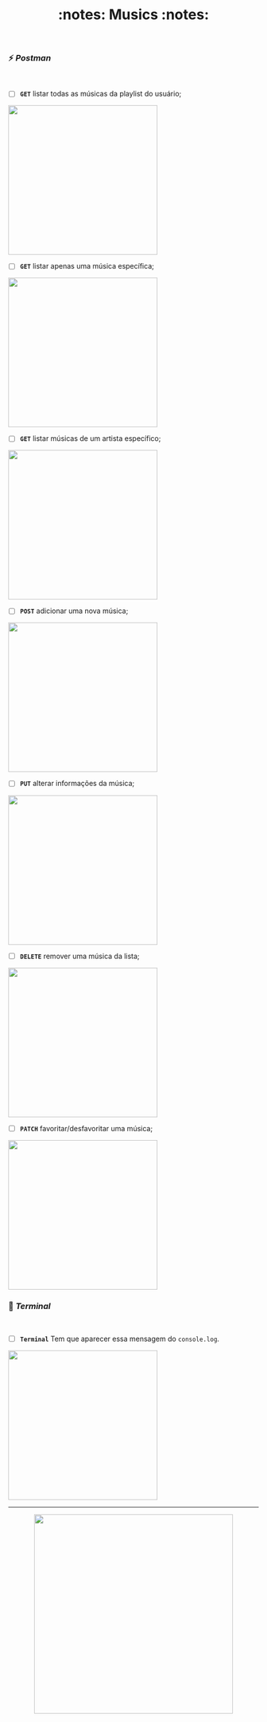 <h1 align="center"> :notes: Musics :notes: </h1> <br>

### :zap: *Postman*
<br>


- [ ]  **`GET`** listar todas as músicas da playlist do usuário;

<p>
  <img width="300" src="" />
<br>
 
 - [ ]  **`GET`** listar apenas uma música específica;

<p>
  <img width="300" src="" />
<br>
 
 - [ ]  **`GET`** listar  músicas de um artista específico;

<p>
  <img width="300" src="" />
<br>
 
- [ ]  **`POST`** adicionar uma nova música;

<p>
  <img width="300" src="" />
<br>
 
- [ ]  **`PUT`** alterar informações da música;

<p>
  <img width="300" src="" />
<br>

- [ ]  **`DELETE`** remover uma música da lista;

<p>
  <img width="300" src="" />
<br>

- [ ]  **`PATCH`** favoritar/desfavoritar uma música;

<p>
  <img width="300" src="" />
<br>

### :slot_machine: *Terminal* 
<br>

- [ ]  **`Terminal`** Tem que aparecer essa mensagem do `console.log`.

<p>
  <img width="300" src="" />
<br>



----

<p align="center">
  <img src="https://user-images.githubusercontent.com/84551213/171322436-c7d002ec-d7bb-488c-aded-6d54000387d8.gif" width= "400px"/>
</p>
